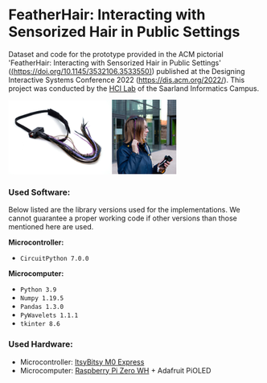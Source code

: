 # FeatherHair: Interacting with Sensorized Hair in Public Settings
Dataset and code for the prototype provided in the ACM pictorial 'FeatherHair: Interacting with Sensorized Hair in Public Settings' ([(https://doi.org/10.1145/3532106.3533550)](https://doi.org/10.1145/3532106.3533550)) published at the Designing Interactive Systems Conference 2022 (https://dis.acm.org/2022/).  This project was conducted by the [HCI Lab](https://hci.cs.uni-saarland.de) of the Saarland Informatics Campus.

<p float="left">
  <img src="Images/5-1_wearableV2_white_bg.jpg" width="40%" />
  <img src="Images/wearableV2_worn_outside.jpg" width="25.5%" /> 
</p>

### Used Software:
Below listed are the library versions used for the implementations. We cannot guarantee a proper working code if other versions than those mentioned here are used.

**Microcontroller:**
- ```CircuitPython 7.0.0```

**Microcomputer:**
- ```Python 3.9```
-  ```Numpy 1.19.5```
-  ```Pandas 1.3.0```
-  ```PyWavelets 1.1.1```
-  ```tkinter 8.6```

### Used Hardware:
- Microcontroller: [ItsyBitsy M0 Express](https://learn.adafruit.com/introducing-itsy-bitsy-m0/overview)
- Microcomputer: [Raspberry Pi Zero WH](https://www.raspberrypi.com/products/raspberry-pi-zero-w/) + Adafruit PiOLED



